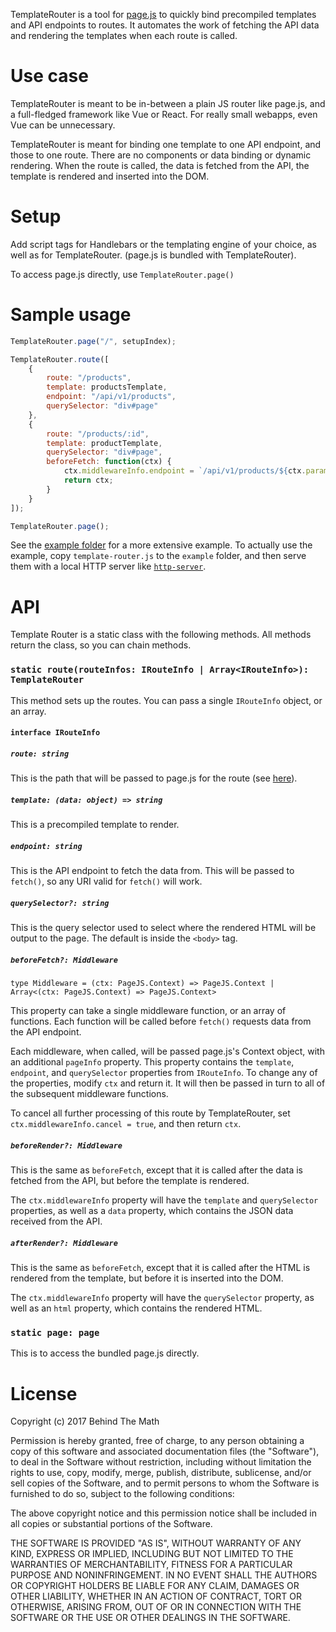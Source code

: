 TemplateRouter is a tool for [page.js](https://github.com/visionmedia/page.js) to quickly bind precompiled templates and API endpoints to routes. It automates the work of fetching the API data and rendering the templates when each route is called.

# Use case
TemplateRouter is meant to be in-between a plain JS router like page.js, and a full-fledged framework like Vue or React. For really small webapps, even Vue can be unnecessary.

TemplateRouter is meant for binding one template to one API endpoint, and those to one route. There are no components or data binding or dynamic rendering. When the route is called, the data is fetched from the API, the template is rendered and inserted into the DOM.

# Setup
Add script tags for Handlebars or the templating engine of your choice, as well as for TemplateRouter. (page.js is bundled with TemplateRouter).

To access page.js directly, use `TemplateRouter.page()`
# Sample usage
```javascript
TemplateRouter.page("/", setupIndex);

TemplateRouter.route([
    {
        route: "/products",
        template: productsTemplate,
        endpoint: "/api/v1/products",
        querySelector: "div#page"
    },
    {
        route: "/products/:id",
        template: productTemplate,
        querySelector: "div#page",
        beforeFetch: function(ctx) {
            ctx.middlewareInfo.endpoint = `/api/v1/products/${ctx.params.id}`;
            return ctx;
        }
    }
]);

TemplateRouter.page();
```

See the [example folder](/example) for a more extensive example. To actually use the example, copy `template-router.js` to the `example` folder, and then serve them with a local HTTP server like [`http-server`](https://www.npmjs.com/package/http-server).

# API
Template Router is a static class with the following methods. All methods return the class, so you can chain methods.

### `static route(routeInfos: IRouteInfo | Array<IRouteInfo>): TemplateRouter`
This method sets up the routes. You can pass a single `IRouteInfo` object, or an array.

#### `interface IRouteInfo`
##### `route: string`
This is the path that will be passed to page.js for the route (see [here](https://github.com/visionmedia/page.js/tree/1034c8cbed600ea7da378a73716c885227c03270#matching-paths)).

##### `template: (data: object) => string`
This is a precompiled template to render.

##### `endpoint: string`
This is the API endpoint to fetch the data from. This will be passed to `fetch()`, so any URI valid for `fetch()` will work.

##### `querySelector?: string`
This is the query selector used to select where the rendered HTML will be output to the page. The default is inside the `<body>` tag.

##### `beforeFetch?: Middleware`
```
type Middleware = (ctx: PageJS.Context) => PageJS.Context | Array<(ctx: PageJS.Context) => PageJS.Context>
```

This property can take a single middleware function, or an array of functions. Each function will be called before `fetch()` requests data from the API endpoint.

Each middleware, when called, will be passed page.js's Context object, with an additional `pageInfo` property. This property contains the `template`, `endpoint`, and `querySelector` properties from `IRouteInfo`. To change any of the properties, modify `ctx` and return it. It will then be passed in turn to all of the subsequent middleware functions.

To cancel all further processing of this route by TemplateRouter, set `ctx.middlewareInfo.cancel = true`, and then return `ctx`.

##### `beforeRender?: Middleware`
This is the same as `beforeFetch`, except that it is called after the data is fetched from the API, but before the template is rendered.

The `ctx.middlewareInfo` property will have the `template` and `querySelector` properties, as well as a `data` property, which contains the JSON data received from the API.

##### `afterRender?: Middleware`
This is the same as `beforeFetch`, except that it is called after the HTML is rendered from the template, but before it is inserted into the DOM.

The `ctx.middlewareInfo` property will have the `querySelector` property, as well as an `html` property, which contains the rendered HTML.

### `static page: page`
This is to access the bundled page.js directly.

# License
Copyright (c) 2017 Behind The Math

Permission is hereby granted, free of charge, to any person obtaining a copy of this software and associated
documentation files (the "Software"), to deal in the Software without restriction, including without limitation the
rights to use, copy, modify, merge, publish, distribute, sublicense, and/or sell copies of the Software, and to permit
persons to whom the Software is furnished to do so, subject to the following conditions:

The above copyright notice and this permission notice shall be included in all copies or substantial portions of the
Software.

THE SOFTWARE IS PROVIDED "AS IS", WITHOUT WARRANTY OF ANY KIND, EXPRESS OR IMPLIED, INCLUDING BUT NOT LIMITED TO THE
WARRANTIES OF MERCHANTABILITY, FITNESS FOR A PARTICULAR PURPOSE AND NONINFRINGEMENT. IN NO EVENT SHALL THE AUTHORS OR
COPYRIGHT HOLDERS BE LIABLE FOR ANY CLAIM, DAMAGES OR OTHER LIABILITY, WHETHER IN AN ACTION OF CONTRACT, TORT OR
OTHERWISE, ARISING FROM, OUT OF OR IN CONNECTION WITH THE SOFTWARE OR THE USE OR OTHER DEALINGS IN THE SOFTWARE.

